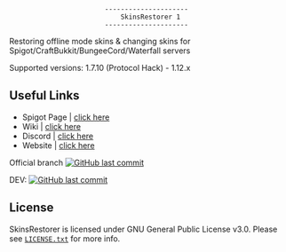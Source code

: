 							---------------------
							    SkinsRestorer 1
							---------------------

 Restoring offline mode skins & changing skins for Spigot/CraftBukkit/BungeeCord/Waterfall servers
 
 Supported versions: 1.7.10 (Protocol Hack) - 1.12.x

## Useful Links
* Spigot Page | [click here](https://www.spigotmc.org/resources/skinsrestorer.2124/)
* Wiki | [click here](https://github.com/Th3Tr0LLeR/SkinsRestorer---Maro/wiki)
* Discord | [click here](https://discord.me/skinsrestorer)
* Website | [click here](https://skinsrestorer.net/)

Official branch [![GitHub last commit](https://img.shields.io/github/last-commit/Th3Tr0LLeR/SkinsRestorer---Maro.svg)](https://github.com/Th3Tr0LLeR/SkinsRestorer---Maro) 

DEV: 
[![GitHub last commit](https://img.shields.io/github/last-commit/DoNotSpamPls/SkinsRestorerX.svg)](https://github.com/DoNotSpamPls/SkinsRestorerX)


## License
SkinsRestorer is licensed under GNU General Public License v3.0. Please see [`LICENSE.txt`](https://github.com/Th3Tr0LLeR/SkinsRestorer---Maro/blob/master/LICENSE) for more info.
